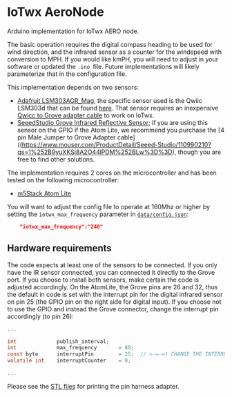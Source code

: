 # IoTwx AeroNode

Arduino implementation for IoTwx AERO node.



The basic operation requires the digital compass heading to be used for wind direction, and the infrared sensor as a counter for the windspeed with conversion to MPH.  If you would like kmPH, you will need to adjust in your software or updated the `.ino `file.  Future implementations will likely parameterize that in the configuration file.



This implementation depends on two sensors:

* [Adafruit LSM303AGR_Mag](https://www.arduino.cc/reference//en/libraries/adafruit-lsm303agr-mag/), the specific sensor used is the Qwiic LSM303d that can be found [here](https://www.mouser.com/ProductDetail/Adafruit/4413?qs=sGAEpiMZZMu3sxpa5v1qrs7aFKzpKeg1iy7itN8NqEg%3D).  That sensor requires an inexpensive [Qwicc to Grove adapter cable](https://www.mouser.com/ProductDetail/Adafruit/4424?qs=CUBnOrq4ZJyUa%252BR7VYX6Vw%3D%3D) to work on IoTwx.
* [SeeedStudio Grove Infrared Reflective Sensor](https://wiki.seeedstudio.com/Grove-Infrared_Reflective_Sensor/); if you are using this sensor on the GPIO if the Atom Lite, we recommend you purchase the [4 pin Male Jumper to Grove Adapter cable]((https://www.mouser.com/ProductDetail/Seeed-Studio/110990210?qs=1%252B9yuXKSi8A2O44lPDM%252BLw%3D%3D), though you are free to find other solutions.



The implementation requires 2 cores on the microcontroller and has been tested on the following microcontroller:

* [m5Stack Atom Lite](https://m5stack-store.myshopify.com/collections/m5-atom/products/atom-lite-esp32-development-kit)



You will want to adjust the config file to operate at 160Mhz or higher  by setting the `iotwx_max_frequency` parameter in [`data/config.json`](./data/config.json):

```json
    "iotwx_max_frequency":"240"
```

## Hardware requirements

The code expects at least one of the sensors to be connected.  If you only have the IR sensor connected, you can connected it directly to 
the Grove port.  If you choose to install both sensors, make certain the code is adjusted accordingly.  On the AtomLite, the Grove pins
are 26 and 32, thus the default in code is set with the interrupt pin for the digital infrared sensor on pin 25 (the GPIO pin on the right side
for digital input).  If you choose not to use the GPIO and instead the Grove connector, change the interrupt pin accordingly (to pin 26):

```c
...

int             publish_interval; 
int             max_frequency       = 80;    
const byte      interruptPin        = 25;  // <-=-=! CHANGE THE INTERRUPT PIN HERE, DEFAULT = 25 FOR ATOM LITE GPIO
volatile int    interruptCounter    = 0;

...
```

Please see the [STL files](https://github.com/NCAR/iotwx-manual/tree/main/build/stl) for printing the pin harness adapter.
